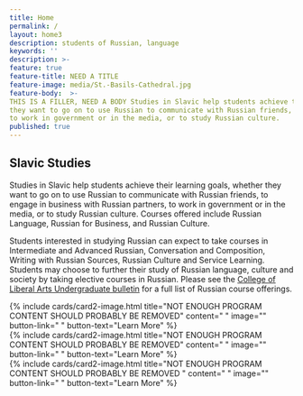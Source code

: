 ```yaml
---
title: Home
permalink: /
layout: home3
description: students of Russian, language
keywords: ''
description: >-
feature: true
feature-title: NEED A TITLE
feature-image: media/St.-Basils-Cathedral.jpg
feature-body:  >-
THIS IS A FILLER, NEED A BODY Studies in Slavic help students achieve their learning goals, whether
they want to go on to use Russian to communicate with Russian friends, to engage in business with Russian partners, 
to work in government or in the media, or to study Russian culture.    
published: true
---
```

## Slavic Studies
Studies in Slavic help students achieve their learning goals, whether they want to go on to use Russian to communicate with Russian friends, to engage in business with Russian partners, to work in government or in the media, or to study Russian culture. Courses offered include Russian Language, Russian for Business, and Russian Culture.

Students interested in studying Russian can expect to take courses in Intermediate and Advanced Russian, Conversation and Composition, Writing with Russian Sources, Russian Culture and Service Learning. Students may choose to further their study of Russian language, culture and society by taking elective courses in Russian. Please see the [College of Liberal Arts Undergraduate bulletin](http://bulletin.temple.edu/undergraduate/courses/rus/) for a full list of  Russian course offerings. 

<div class="row row-wide">
  <div class="col m12 l4">{% include cards/card2-image.html 
    title="NOT ENOUGH PROGRAM CONTENT SHOULD PROBABLY BE REMOVED" 
    content=" " 
    image="" 
    button-link=" " 
    button-text="Learn More" %}
  </div>
  <div class="row row-wide">
    <div class="col m12 l4">{% include cards/card2-image.html 
      title="NOT ENOUGH PROGRAM CONTENT SHOULD PROBABLY BE REMOVED" 
      content=" " 
      image="" 
      button-link=" " 
      button-text="Learn More" %}
    </div>
    <div class="row row-wide">
      <div class="col m12 l4">{% include cards/card2-image.html 
        title="NOT ENOUGH PROGRAM CONTENT SHOULD PROBABLY BE REMOVED " 
        content=" " 
        image="" 
        button-link=" " 
        button-text="Learn More" %}
      </div>
</div>
